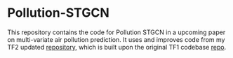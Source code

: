 # Pollution-STGCN

This repository contains the code for Pollution STGCN in a upcoming paper on multi-variate air pollution prediction. It uses and improves code from my TF2 updated [repository](https://github.com/Swadesh13/STGCN-Tf2), which is built upon the original TF1 codebase [repo](https://github.com/VeritasYin/STGCN_IJCAI-18).